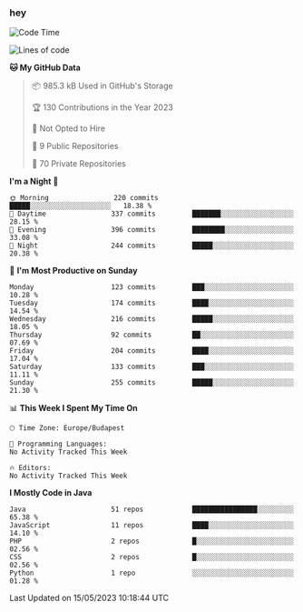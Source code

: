### hey

<!--START_SECTION:waka-->
![Code Time](http://img.shields.io/badge/Code%20Time-884%20hrs%2054%20mins-blue)

![Lines of code](https://img.shields.io/badge/From%20Hello%20World%20I%27ve%20Written-965.7%20thousand%20lines%20of%20code-blue)

**🐱 My GitHub Data** 

> 📦 985.3 kB Used in GitHub's Storage 
 > 
> 🏆 130 Contributions in the Year 2023
 > 
> 🚫 Not Opted to Hire
 > 
> 📜 9 Public Repositories 
 > 
> 🔑 70 Private Repositories 
 > 
**I'm a Night 🦉** 

```text
🌞 Morning                220 commits         █████░░░░░░░░░░░░░░░░░░░░   18.38 % 
🌆 Daytime                337 commits         ███████░░░░░░░░░░░░░░░░░░   28.15 % 
🌃 Evening                396 commits         ████████░░░░░░░░░░░░░░░░░   33.08 % 
🌙 Night                  244 commits         █████░░░░░░░░░░░░░░░░░░░░   20.38 % 
```
📅 **I'm Most Productive on Sunday** 

```text
Monday                   123 commits         ███░░░░░░░░░░░░░░░░░░░░░░   10.28 % 
Tuesday                  174 commits         ████░░░░░░░░░░░░░░░░░░░░░   14.54 % 
Wednesday                216 commits         █████░░░░░░░░░░░░░░░░░░░░   18.05 % 
Thursday                 92 commits          ██░░░░░░░░░░░░░░░░░░░░░░░   07.69 % 
Friday                   204 commits         ████░░░░░░░░░░░░░░░░░░░░░   17.04 % 
Saturday                 133 commits         ███░░░░░░░░░░░░░░░░░░░░░░   11.11 % 
Sunday                   255 commits         █████░░░░░░░░░░░░░░░░░░░░   21.30 % 
```


📊 **This Week I Spent My Time On** 

```text
🕑︎ Time Zone: Europe/Budapest

💬 Programming Languages: 
No Activity Tracked This Week

🔥 Editors: 
No Activity Tracked This Week
```

**I Mostly Code in Java** 

```text
Java                     51 repos            ████████████████░░░░░░░░░   65.38 % 
JavaScript               11 repos            ████░░░░░░░░░░░░░░░░░░░░░   14.10 % 
PHP                      2 repos             █░░░░░░░░░░░░░░░░░░░░░░░░   02.56 % 
CSS                      2 repos             █░░░░░░░░░░░░░░░░░░░░░░░░   02.56 % 
Python                   1 repo              ░░░░░░░░░░░░░░░░░░░░░░░░░   01.28 % 
```




 Last Updated on 15/05/2023 10:18:44 UTC
<!--END_SECTION:waka-->
